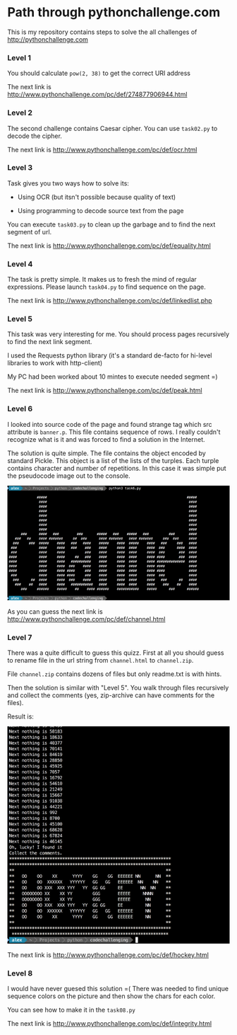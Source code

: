 # Path through pythonchallenge.com

This is my repository contains steps to solve the all challenges of http://pythonchallenge.com

### Level 1

You should calculate `pow(2, 38)` to get the correct URI address

The next link is http://www.pythonchallenge.com/pc/def/274877906944.html

### Level 2

The second challenge contains Caesar cipher. You can use `task02.py` to decode the cipher.

The next link is http://www.pythonchallenge.com/pc/def/ocr.html

### Level 3

Task gives you two ways how to solve its:

* Using OCR (but itsn't possible because quality of text)

* Using programming to decode source text from the page

You can execute `task03.py` to clean up the garbage and to find the next segment of url.

The next link is http://www.pythonchallenge.com/pc/def/equality.html


### Level 4

The task is pretty simple. It makes us to fresh the mind of regular expressions. Please launch 
`task04.py` to find sequence on the page.

The next link is http://www.pythonchallenge.com/pc/def/linkedlist.php


### Level 5

This task was very interesting for me. You should process pages recursively to find the next link segment.

I used the Requests python library (it's a standard de-facto for hi-level libraries to work with http-client)

My PC had been worked about 10 mintes to execute needed segment =)

The next link is http://www.pythonchallenge.com/pc/def/peak.html


### Level 6

I looked into source code of the page and found strange tag which src attribute is `banner.p`. 
This file contains sequence of rows. I really couldn't recognize what is it and was forced to find
a solution in the Internet.

The solution is quite simple. The file contains the object encoded by standard Pickle. This object 
is a list of the lists of the turples. Each turple contains character and number of repetitions.
In this case it was simple put the pseudocode image out to the console.


![output](https://github.com/alexshin/pythonchallenge/blob/master/assets/channel.png)

As you can guess the next link is http://www.pythonchallenge.com/pc/def/channel.html


### Level 7

There was a quite difficult to guess this quizz. First at all you should guess to rename file
in the url string from `channel.html` to `channel.zip`.

File `channel.zip` contains dozens of files but only readme.txt is with hints.

Then the solution is similar with "Level 5". You walk through files recursively and collect the
comments (yes, zip-archive can have comments for the files).

Result is:

![output](https://github.com/alexshin/pythonchallenge/blob/master/assets/hockey.png)

The next link is http://www.pythonchallenge.com/pc/def/hockey.html


### Level 8

I would have never guesed this solution =( There was needed to find unique sequence colors on 
the picture and then show the chars for each color.

You can see how to make it in the `task08.py`

The next link is http://www.pythonchallenge.com/pc/def/integrity.html